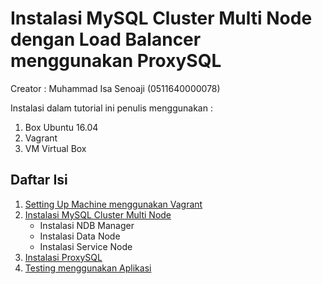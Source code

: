 # Instalasi MySQL Cluster Multi Node dengan Load Balancer menggunakan ProxySQL
Creator : Muhammad Isa Senoaji (0511640000078)

Instalasi dalam tutorial ini penulis menggunakan :
 1. Box Ubuntu 16.04
 2. Vagrant
 3. VM Virtual Box

## Daftar Isi
1. [Setting Up Machine menggunakan Vagrant](#setting-up)
2. [Instalasi MySQL Cluster Multi Node](#instalasi-mysql-cluster) 
   - Instalasi NDB Manager
   - Instalasi Data Node
   - Instalasi Service Node
3. [Instalasi ProxySQL](#instalasi-proxysql)
4. [Testing menggunakan Aplikasi](#testing-menggunakan-aplikasi)
